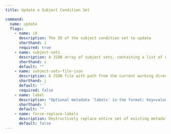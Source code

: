 ```yaml
---
title: Update a Subject Condition Set

command:
  name: update
  flags:
    - name: id
      description: The ID of the subject condition set to update
      shorthand: i
      required: true
    - name: subject-sets
      description: A JSON array of subject sets, containing a list of condition groups, each with one or more conditions
      shorthand: s
      default: ""
    - name: subject-sets-file-json
      description: A JSON file with path from the current working directory containing an array of subject sets
      shorthand: j
      default: ''
      required: false
    - name: label
      description: "Optional metadata 'labels' in the format: key=value"
      shorthand: l
      default: ""
    - name: force-replace-labels
      description: Destructively replace entire set of existing metadata 'labels' with any provided to this command
      default: false
---
```

